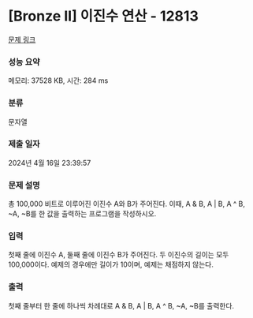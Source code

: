 # [Bronze II] 이진수 연산 - 12813 

[문제 링크](https://www.acmicpc.net/problem/12813) 

### 성능 요약

메모리: 37528 KB, 시간: 284 ms

### 분류

문자열

### 제출 일자

2024년 4월 16일 23:39:57

### 문제 설명

<p>총 100,000 비트로 이루어진 이진수 A와 B가 주어진다. 이때, A & B, A | B, A ^ B, ~A, ~B를 한 값을 출력하는 프로그램을 작성하시오.</p>

### 입력 

 <p>첫째 줄에 이진수 A, 둘째 줄에 이진수 B가 주어진다. 두 이진수의 길이는 모두 100,000이다. 예제의 경우에만 길이가 10이며, 예제는 채점하지 않는다.</p>

### 출력 

 <p>첫째 줄부터 한 줄에 하나씩 차례대로 A & B, A | B, A ^ B, ~A, ~B를 출력한다.</p>

